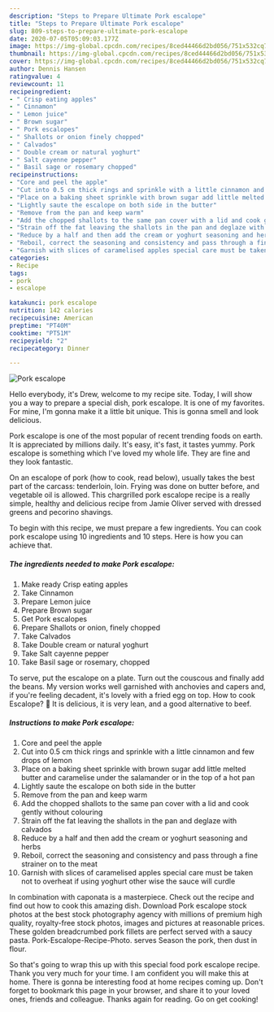 ```yaml
---
description: "Steps to Prepare Ultimate Pork escalope"
title: "Steps to Prepare Ultimate Pork escalope"
slug: 809-steps-to-prepare-ultimate-pork-escalope
date: 2020-07-05T05:09:03.177Z
image: https://img-global.cpcdn.com/recipes/8ced44466d2bd056/751x532cq70/pork-escalope-recipe-main-photo.jpg
thumbnail: https://img-global.cpcdn.com/recipes/8ced44466d2bd056/751x532cq70/pork-escalope-recipe-main-photo.jpg
cover: https://img-global.cpcdn.com/recipes/8ced44466d2bd056/751x532cq70/pork-escalope-recipe-main-photo.jpg
author: Dennis Hansen
ratingvalue: 4
reviewcount: 11
recipeingredient:
- " Crisp eating apples"
- " Cinnamon"
- " Lemon juice"
- " Brown sugar"
- " Pork escalopes"
- " Shallots or onion finely chopped"
- " Calvados"
- " Double cream or natural yoghurt"
- " Salt cayenne pepper"
- " Basil sage or rosemary chopped"
recipeinstructions:
- "Core and peel the apple"
- "Cut into 0.5 cm thick rings and sprinkle with a little cinnamon and few drops of lemon"
- "Place on a baking sheet sprinkle with brown sugar add little melted butter and caramelise under the salamander or in the top of a hot pan"
- "Lightly saute the escalope on both side in the butter"
- "Remove from the pan and keep warm"
- "Add the chopped shallots to the same pan cover with a lid and cook gently without colouring"
- "Strain off the fat leaving the shallots in the pan and deglaze with calvados"
- "Reduce by a half and then add the cream or yoghurt seasoning and herbs"
- "Reboil, correct the seasoning and consistency and pass through a fine strainer on to the meat"
- "Garnish with slices of caramelised apples special care must be taken not to overheat if using yoghurt other wise the sauce will curdle"
categories:
- Recipe
tags:
- pork
- escalope

katakunci: pork escalope 
nutrition: 142 calories
recipecuisine: American
preptime: "PT40M"
cooktime: "PT51M"
recipeyield: "2"
recipecategory: Dinner

---
```



![Pork escalope](https://img-global.cpcdn.com/recipes/8ced44466d2bd056/751x532cq70/pork-escalope-recipe-main-photo.jpg)

Hello everybody, it's Drew, welcome to my recipe site. Today, I will show you a way to prepare a special dish, pork escalope. It is one of my favorites. For mine, I'm gonna make it a little bit unique. This is gonna smell and look delicious.

Pork escalope is one of the most popular of recent trending foods on earth. It is appreciated by millions daily. It's easy, it's fast, it tastes yummy. Pork escalope is something which I've loved my whole life. They are fine and they look fantastic.

On an escalope of pork (how to cook, read below), usually takes the best part of the carcass: tenderloin, loin. Frying was done on butter before, and vegetable oil is allowed. This chargrilled pork escalope recipe is a really simple, healthy and delicious recipe from Jamie Oliver served with dressed greens and pecorino shavings.


To begin with this recipe, we must prepare a few ingredients. You can cook pork escalope using 10 ingredients and 10 steps. Here is how you can achieve that.

##### The ingredients needed to make Pork escalope:

1. Make ready  Crisp eating apples
1. Take  Cinnamon
1. Prepare  Lemon juice
1. Prepare  Brown sugar
1. Get  Pork escalopes
1. Prepare  Shallots or onion, finely chopped
1. Take  Calvados
1. Take  Double cream or natural yoghurt
1. Take  Salt cayenne pepper
1. Take  Basil sage or rosemary, chopped


To serve, put the escalope on a plate. Turn out the couscous and finally add the beans. My version works well garnished with anchovies and capers and, if you&#39;re feeling decadent, it&#39;s lovely with a fried egg on top. How to cook Escalope? 🥩 It is delicious, it is very lean, and a good alternative to beef. 

##### Instructions to make Pork escalope:

1. Core and peel the apple
1. Cut into 0.5 cm thick rings and sprinkle with a little cinnamon and few drops of lemon
1. Place on a baking sheet sprinkle with brown sugar add little melted butter and caramelise under the salamander or in the top of a hot pan
1. Lightly saute the escalope on both side in the butter
1. Remove from the pan and keep warm
1. Add the chopped shallots to the same pan cover with a lid and cook gently without colouring
1. Strain off the fat leaving the shallots in the pan and deglaze with calvados
1. Reduce by a half and then add the cream or yoghurt seasoning and herbs
1. Reboil, correct the seasoning and consistency and pass through a fine strainer on to the meat
1. Garnish with slices of caramelised apples special care must be taken not to overheat if using yoghurt other wise the sauce will curdle


In combination with caponata is a masterpiece. Check out the recipe and find out how to cook this amazing dish. Download Pork escalope stock photos at the best stock photography agency with millions of premium high quality, royalty-free stock photos, images and pictures at reasonable prices. These golden breadcrumbed pork fillets are perfect served with a saucy pasta. Pork-Escalope-Recipe-Photo. serves Season the pork, then dust in flour. 

So that's going to wrap this up with this special food pork escalope recipe. Thank you very much for your time. I am confident you will make this at home. There is gonna be interesting food at home recipes coming up. Don't forget to bookmark this page in your browser, and share it to your loved ones, friends and colleague. Thanks again for reading. Go on get cooking!
